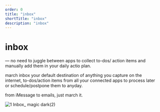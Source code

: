 ```yaml
---
order: 0
title: "inbox"
shortTitle: "inbox"
description: "inbox"
---
```


# inbox

— no need to juggle between apps to collect to-dos/ action items and manually add them in your daily actio plan.

 march inbox your default destination of anything you capture on the internet, to-dos/action items from all your connected apps to process later or schedule/postpone them to anyday.

from iMessage to emails, just march it.


![1  Inbox_ magic dark(2)](https://github.com/user-attachments/assets/33c5278f-ec57-44ba-a6d5-482b296a699d)
